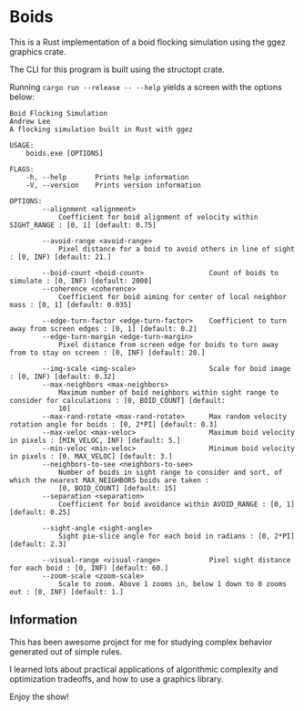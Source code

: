 # Boids

This is a Rust implementation of a boid flocking simulation using the ggez graphics crate.

The CLI for this program is built using the structopt crate.

Running `cargo run --release -- --help` yields a screen with the options below:
    
    Boid Flocking Simulation
    Andrew Lee
    A flocking simulation built in Rust with ggez

    USAGE:
        boids.exe [OPTIONS]

    FLAGS:
        -h, --help       Prints help information
        -V, --version    Prints version information

    OPTIONS:
            --alignment <alignment>
                Coefficient for boid alignment of velocity within SIGHT_RANGE : [0, 1] [default: 0.75]

            --avoid-range <avoid-range>
                Pixel distance for a boid to avoid others in line of sight : [0, INF) [default: 21.]

            --boid-count <boid-count>                Count of boids to simulate : [0, INF) [default: 2000]
            --coherence <coherence>
                Coefficient for boid aiming for center of local neighbor mass : [0, 1] [default: 0.035]

            --edge-turn-factor <edge-turn-factor>    Coefficient to turn away from screen edges : [0, 1] [default: 0.2]
            --edge-turn-margin <edge-turn-margin>
                Pixel distance from screen edge for boids to turn away from to stay on screen : [0, INF) [default: 20.]

            --img-scale <img-scale>                  Scale for boid image : [0, INF) [default: 0.32]
            --max-neighbors <max-neighbors>
                Maximum number of boid neighbors within sight range to consider for calculations : [0, BOID_COUNT] [default:
                10]
            --max-rand-rotate <max-rand-rotate>      Max random velocity rotation angle for boids : [0, 2*PI] [default: 0.3]
            --max-veloc <max-veloc>                  Maximum boid velocity in pixels : [MIN_VELOC, INF) [default: 5.]
            --min-veloc <min-veloc>                  Minimum boid velocity in pixels : [0, MAX_VELOC] [default: 3.]
            --neighbors-to-see <neighbors-to-see>
                Number of boids in sight range to consider and sort, of which the nearest MAX_NEIGHBORS boids are taken :
                [0, BOID_COUNT] [default: 15]
            --separation <separation>
                Coefficient for boid avoidance within AVOID_RANGE : [0, 1] [default: 0.25]

            --sight-angle <sight-angle>
                Sight pie-slice angle for each boid in radians : [0, 2*PI] [default: 2.3]

            --visual-range <visual-range>            Pixel sight distance for each boid : [0, INF) [default: 60.]
            --zoom-scale <zoom-scale>
                Scale to zoom. Above 1 zooms in, below 1 down to 0 zooms out : [0, INF) [default: 1.]

## Information

This has been awesome project for me for studying complex behavior generated out of simple rules.

I learned lots about practical applications of algorithmic complexity and optimization tradeoffs, and how to use a graphics library.

Enjoy the show!
